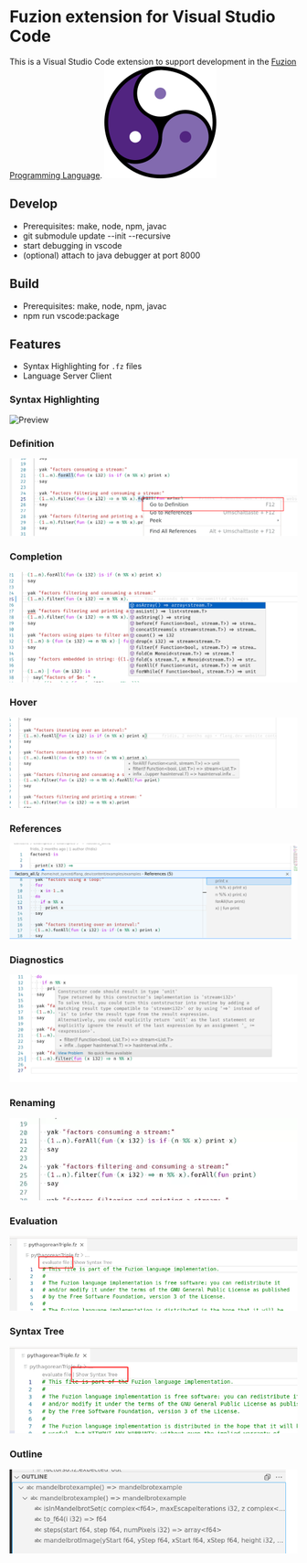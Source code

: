 # Fuzion extension for Visual Studio Code

This is a Visual Studio Code extension to support development in the [Fuzion Programming Language](https://flang.dev).
![Fuzion logo](images/fuzion_logo_196.png)

## Develop
- Prerequisites: make, node, npm, javac
- git submodule update --init --recursive
- start debugging in vscode
- (optional) attach to java debugger at port 8000

## Build
- Prerequisites: make, node, npm, javac
- npm run vscode:package

## Features

- Syntax Highlighting for `.fz` files
- Language Server Client

### Syntax Highlighting
![Preview](images/vscode.png)

### Definition
![](images/lsp_definition.png)

### Completion
![](images/lsp_completion.png)

### Hover
![](images/lsp_hover.png)

### References
![](images/lsp_references.png)

### Diagnostics
![](images/lsp_diagnostics.png)

### Renaming
![](images/lsp_rename.webp)

### Evaluation
![](images/lsp_evaluate_file.png)

### Syntax Tree
![](images/lsp_show_syntax_tree.png)

### Outline
![](images/lsp_document_symbols.png)

